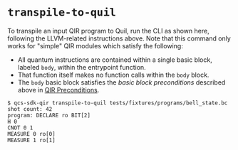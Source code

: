 # `transpile-to-quil`

To transpile an input QIR program to Quil, run the CLI as shown here, following the LLVM-related instructions above. Note that this command only works for "simple" QIR modules which satisfy the following:

- All quantum instructions are contained within a single basic block, labeled `body`, within the entrypoint function.
- That function itself makes no function calls within the `body` block.
- The `body` basic block satisfies the _basic block preconditions_ described above in [QIR Preconditions](#qir-preconditions).

```
$ qcs-sdk-qir transpile-to-quil tests/fixtures/programs/bell_state.bc
shot count: 42
program: DECLARE ro BIT[2]
H 0
CNOT 0 1
MEASURE 0 ro[0]
MEASURE 1 ro[1]



```
